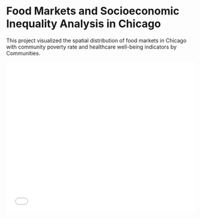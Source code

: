 # Food Markets and Socioeconomic Inequality Analysis in Chicago
This project visualized the spatial distribution of food markets in Chicago with community poverty rate and healthcare well-being indicators by Communities.  
<style>.embed-container {position: relative; padding-bottom: 80%; height: 0; max-width: 100%;} .embed-container iframe, .embed-container object, .embed-container iframe{position: absolute; top: 0; left: 0; width: 100%; height: 100%;} small{position: absolute; z-index: 40; bottom: 0; margin-bottom: -15px;}</style><div class="embed-container"><iframe width="500" height="400" frameborder="0" scrolling="no" marginheight="0" marginwidth="0" title="Supermarkets_Chicago_Poverty_Obesity" src="//www.arcgis.com/apps/Embed/index.html?webmap=712bfb00137c459496369164a9bfbb38&extent=-88.0175,41.6664,-87.2595,42.0138&zoom=true&previewImage=false&scale=true&disable_scroll=true&theme=light"></iframe></div>
